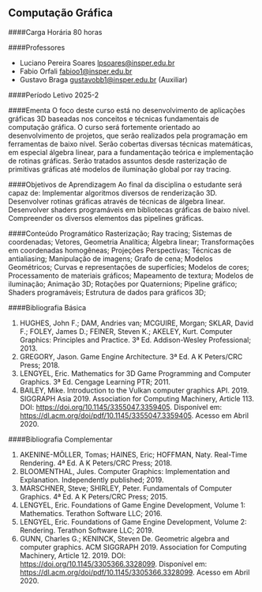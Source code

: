 ## Computação Gráfica

####Carga Horária
80 horas

####Professores
- Luciano Pereira Soares <lpsoares@insper.edu.br>
- Fabio Orfali <fabioo1@insper.edu.br>
- Gustavo Braga  <gustavobb1@insper.edu.br> (Auxiliar)

####Período Letivo
2025-2

####Ementa
O foco deste curso está no desenvolvimento de aplicações gráficas 3D baseadas nos conceitos e técnicas fundamentais de computação gráfica. O curso será fortemente orientado ao desenvolvimento de projetos, que serão realizados pela programação em ferramentas de baixo nível. Serão cobertas diversas técnicas matemáticas, em especial álgebra linear, para a fundamentação teórica e implementação de rotinas gráficas. Serão tratados assuntos desde rasterização de primitivas gráficas até modelos de iluminação global por ray tracing.

####Objetivos de Aprendizagem
Ao final da disciplina o estudante será capaz de:
Implementar algoritmos diversos de renderização 3D.
Desenvolver rotinas gráficas através de técnicas de álgebra linear.
Desenvolver shaders programáveis em bibliotecas gráficas de baixo nível.
Compreender os diversos elementos das pipelines gráficas.

####Conteúdo Programático
Rasterização; Ray tracing; Sistemas de coordenadas; Vetores, Geometria Analítica; Álgebra linear; Transformações em coordenadas homogêneas; Projeções Perspectivas; Técnicas de antialiasing; Manipulação de imagens; Grafo de cena; Modelos Geométricos; Curvas e representações de superfícies; Modelos de cores; Processamento de materiais gráficos; Mapeamento de textura; Modelos de iluminação; Animação 3D; Rotações por Quaternions; Pipeline gráfico; Shaders programáveis; Estrutura de dados para gráficos 3D;

####Bibliografia Básica
1. HUGHES, John F.; DAM, Andries van; MCGUIRE, Morgan; SKLAR, David F.; FOLEY, James D.; FEINER, Steven K.; AKELEY, Kurt. Computer Graphics: Principles and Practice. 3ª Ed. Addison-Wesley Professional; 2013.
2. GREGORY, Jason. Game Engine Architecture. 3ª Ed. A K Peters/CRC Press; 2018.
3. LENGYEL, Eric. Mathematics for 3D Game Programming and Computer Graphics. 3ª Ed. Cengage Learning PTR; 2011.
4. BAILEY, Mike. Introduction to the Vulkan computer graphics API. 2019. SIGGRAPH Asia 2019. Association for Computing Machinery, Article 113. DOI: https://doi.org/10.1145/3355047.3359405. Disponível em: <https://dl.acm.org/doi/pdf/10.1145/3355047.3359405>. Acesso em Abril 2020.

####Bibliografia Complementar
1. AKENINE-MÖLLER, Tomas; HAINES, Eric; HOFFMAN, Naty. Real-Time Rendering. 4ª Ed. A K Peters/CRC Press; 2018.
2. BLOOMENTHAL, Jules. Computer Graphics: Implementation and Explanation. Independently published; 2019.
3. MARSCHNER, Steve; SHIRLEY, Peter. Fundamentals of Computer Graphics. 4ª Ed. A K Peters/CRC Press; 2015.
4. LENGYEL, Eric. Foundations of Game Engine Development, Volume 1: Mathematics. Terathon Software LLC; 2016.
5. LENGYEL, Eric. Foundations of Game Engine Development, Volume 2: Rendering. Terathon Software LLC; 2019.
6. GUNN, Charles G.; KENINCK, Steven De. Geometric algebra and computer graphics. ACM SIGGRAPH 2019. Association for Computing Machinery, Article 12. 2019.  DOI: https://doi.org/10.1145/3305366.3328099. Disponível em: <https://dl.acm.org/doi/pdf/10.1145/3305366.3328099>. Acesso em Abril 2020.


